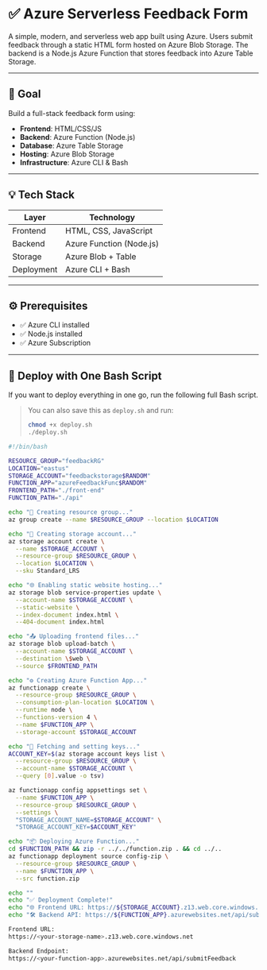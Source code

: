 # ✅ Azure Serverless Feedback Form

A simple, modern, and serverless web app built using Azure. Users submit feedback through a static HTML form hosted on Azure Blob Storage. The backend is a Node.js Azure Function that stores feedback into Azure Table Storage.

---

## 🎯 Goal

Build a full-stack feedback form using:

- **Frontend**: HTML/CSS/JS
- **Backend**: Azure Function (Node.js)
- **Database**: Azure Table Storage
- **Hosting**: Azure Blob Storage
- **Infrastructure**: Azure CLI & Bash

---

## 💡 Tech Stack

| Layer        | Technology            |
|--------------|------------------------|
| Frontend     | HTML, CSS, JavaScript  |
| Backend      | Azure Function (Node.js) |
| Storage      | Azure Blob + Table     |
| Deployment   | Azure CLI + Bash       |

---

## ⚙️ Prerequisites

- ✅ Azure CLI installed
- ✅ Node.js installed
- ✅ Azure Subscription

---

## 🚀 Deploy with One Bash Script

If you want to deploy everything in one go, run the following full Bash script.

> You can also save this as `deploy.sh` and run:
> ```bash
> chmod +x deploy.sh
> ./deploy.sh
> ```

```bash
#!/bin/bash

RESOURCE_GROUP="feedbackRG"
LOCATION="eastus"
STORAGE_ACCOUNT="feedbackstorage$RANDOM"
FUNCTION_APP="azureFeedbackFunc$RANDOM"
FRONTEND_PATH="./front-end"
FUNCTION_PATH="./api"

echo "🔧 Creating resource group..."
az group create --name $RESOURCE_GROUP --location $LOCATION

echo "💾 Creating storage account..."
az storage account create \
  --name $STORAGE_ACCOUNT \
  --resource-group $RESOURCE_GROUP \
  --location $LOCATION \
  --sku Standard_LRS

echo "🌐 Enabling static website hosting..."
az storage blob service-properties update \
  --account-name $STORAGE_ACCOUNT \
  --static-website \
  --index-document index.html \
  --404-document index.html

echo "📤 Uploading frontend files..."
az storage blob upload-batch \
  --account-name $STORAGE_ACCOUNT \
  --destination \$web \
  --source $FRONTEND_PATH

echo "⚙️ Creating Azure Function App..."
az functionapp create \
  --resource-group $RESOURCE_GROUP \
  --consumption-plan-location $LOCATION \
  --runtime node \
  --functions-version 4 \
  --name $FUNCTION_APP \
  --storage-account $STORAGE_ACCOUNT

echo "🔐 Fetching and setting keys..."
ACCOUNT_KEY=$(az storage account keys list \
  --resource-group $RESOURCE_GROUP \
  --account-name $STORAGE_ACCOUNT \
  --query [0].value -o tsv)

az functionapp config appsettings set \
  --name $FUNCTION_APP \
  --resource-group $RESOURCE_GROUP \
  --settings \
  "STORAGE_ACCOUNT_NAME=$STORAGE_ACCOUNT" \
  "STORAGE_ACCOUNT_KEY=$ACCOUNT_KEY"

echo "📦 Deploying Azure Function..."
cd $FUNCTION_PATH && zip -r ../../function.zip . && cd ../..
az functionapp deployment source config-zip \
  --resource-group $RESOURCE_GROUP \
  --name $FUNCTION_APP \
  --src function.zip

echo ""
echo "✅ Deployment Complete!"
echo "🌐 Frontend URL: https://${STORAGE_ACCOUNT}.z13.web.core.windows.net"
echo "🛠️ Backend API: https://${FUNCTION_APP}.azurewebsites.net/api/submitFeedback"

Frontend URL:
https://<your-storage-name>.z13.web.core.windows.net

Backend Endpoint:
https://<your-function-app>.azurewebsites.net/api/submitFeedback
